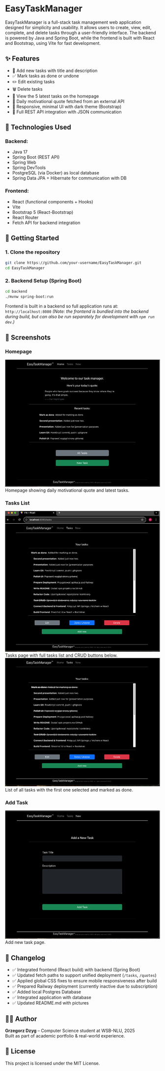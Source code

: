 # EasyTaskManager

EasyTaskManager is a full-stack task management web application designed for simplicity and usability. It allows users to create, view, edit, complete, and delete tasks through a user-friendly interface. The backend is powered by Java and Spring Boot, while the frontend is built with React and Bootstrap, using Vite for fast development.

## ✨ Features

- 📝 Add new tasks with title and description
- ✅ Mark tasks as done or undone
- ✏️ Edit existing tasks
- 🗑️ Delete tasks
- 🌟 View the 5 latest tasks on the homepage
- 📜 Daily motivational quote fetched from an external API
- 🎨 Responsive, minimal UI with dark theme (Bootstrap)
- 🔗 Full REST API integration with JSON communication

## 🔧 Technologies Used

### Backend:
- Java 17
- Spring Boot (REST API)
- Spring Web
- Spring DevTools
- PostgreSQL (via Docker) as local database
- Spring Data JPA + Hibernate for communication with DB



### Frontend:
- React (functional components + Hooks)
- Vite
- Bootstrap 5 (React-Bootstrap)
- React Router
- Fetch API for backend integration




## 🚀 Getting Started

### 1. Clone the repository

```bash
git clone https://github.com/your-username/EasyTaskManager.git
cd EasyTaskManager
```

### 2. Backend Setup (Spring Boot)

```bash
cd backend
./mvnw spring-boot:run
```

Frontend is built in a backend so full application runs at: `http://localhost:8080`
*(Note: the frontend is bundled into the backend during build, but can also be run separately for development with `npm run dev`.)*

## 📸 Screenshots

### Homepage
![Homepage](docs/home.png)
Homepage showing daily motivational quote and latest tasks.

### Tasks List
![Tasks List](docs/tasks.png)
Tasks page with full tasks list and CRUD buttons below.
![Tasks List](docs/done.png)
List of all tasks with the first one selected and marked as done.
### Add Task
![Add Task](docs/new-task.png)
Add new task page.

## 📌 Changelog

- ✅ Integrated frontend (React build) with backend (Spring Boot)
- ✅ Updated fetch paths to support unified deployment (`/tasks`, `/quotes`)
- ✅ Applied global CSS fixes to ensure mobile responsiveness after build 
- ✅ Prepared Railway deployment (currently inactive due to subscription)
- ✅ Added local Postgres Database
- ✅ Integrated application with database
- ✅ Updated README.md with pictures


## 🧑‍💻 Author

**Grzegorz Dzyg** – Computer Science student at WSB-NLU, 2025  
Built as part of academic portfolio & real-world experience.

## 📜 License

This project is licensed under the MIT License.
